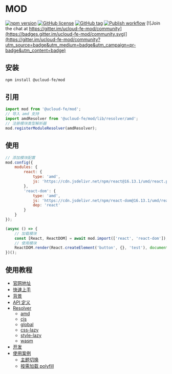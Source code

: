 # MOD

[![npm version](https://badge.fury.io/js/%40ucloud-fe%2Fmod.svg)](https://badge.fury.io/js/%40ucloud-fe%2Fmod)
[![GitHub license](https://img.shields.io/github/license/ucloud-fe/mod.svg)](https://github.com/ucloud-fe/mod/blob/master/LICENSE)
[![GitHub tag](https://img.shields.io/github/tag/ucloud-fe/mod.svg)](https://GitHub.com/ucloud-fe/mod/tags/)
[![Publish workflow](https://github.com/ucloud-fe/mod/actions/workflows/npm-publish.yml/badge.svg)](https://github.com/ucloud-fe/mod/actions/workflows/npm-publish.yml) [![Join the chat at https://gitter.im/ucloud-fe-mod/community](https://badges.gitter.im/ucloud-fe-mod/community.svg)](https://gitter.im/ucloud-fe-mod/community?utm_source=badge&utm_medium=badge&utm_campaign=pr-badge&utm_content=badge)

## 安装

```bash
npm install @ucloud-fe/mod
```

## 引用

```js
import mod from '@ucloud-fe/mod';
// 导入 amd 支持
import amdResolver from '@ucloud-fe/mod/lib/resolver/amd';
// 注册模块类型解析器
mod.registerModuleResolver(amdResolver);
```

## 使用

```js
// 添加模块配置
mod.config({
    modules: {
        react: {
            type: 'amd',
            js: 'https://cdn.jsdelivr.net/npm/react@16.13.1/umd/react.production.min.js'
        },
        'react-dom': {
            type: 'amd',
            js: 'https://cdn.jsdelivr.net/npm/react-dom@16.13.1/umd/react-dom.production.min.js',
            dep: 'react'
        }
    }
});

(async () => {
    // 加载模块
    const [React, ReactDOM] = await mod.import(['react', 'react-dom']);
    // 使用模块
    ReactDOM.render(React.createElement('button', {}, 'test'), document.getElementById('app'));
})();
```

## 使用教程

-   [官网地址](https://ucloud-fe.github.io/mod/)
-   [快速上手](https://ucloud-fe.github.io/mod/#/quickStart)
-   [背景](https://ucloud-fe.github.io/mod/#/background)
-   [API 定义](https://ucloud-fe.github.io/mod/#/api)
-   [Resolver](https://ucloud-fe.github.io/mod/#/resolver)
    -   [amd](https://ucloud-fe.github.io/mod/#/resolver/amd)
    -   [cjs](https://ucloud-fe.github.io/mod/#/resolver/cjs)
    -   [global](https://ucloud-fe.github.io/mod/#/resolver/global)
    -   [css-lazy](https://ucloud-fe.github.io/mod/#/resolver/css-lazy)
    -   [style-lazy](https://ucloud-fe.github.io/mod/#/resolver/style-lazy)
    -   [wasm](https://ucloud-fe.github.io/mod/#/resolver/wasm)
-   [开发](https://ucloud-fe.github.io/mod/#/develop)
-   [使用案例](https://ucloud-fe.github.io/mod/#/usage)
    -   [主题切换](https://ucloud-fe.github.io/mod/#/usage/theme)
    -   [按需加载 polyfill](https://ucloud-fe.github.io/mod/#/usage/polyfill)
